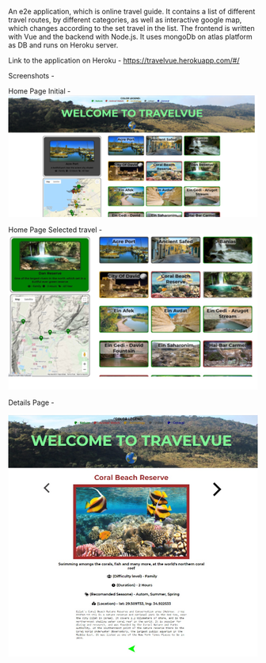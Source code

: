 An e2e application, which is online travel guide.
It contains a list of different travel routes, by different categories, as well as interactive google map, which changes according to the set travel in the list.
The frontend is written with Vue and the backend with Node.js. It uses mongoDb on atlas platform as DB and runs on Heroku server.

Link to the application on Heroku - 
https://travelvue.herokuapp.com/#/

Screenshots - 

Home Page Initial  -
![Home Page](/HomePage.png?raw=true?raw=true "Home Page")


Home Page Selected travel  -
![Details Page](/DetailsPage.jpg?raw=true?raw=true "Details Page")

Details Page  -

![Home Page Selected](/HomeSelected.jpg?raw=true?raw=true "Home Page Selected")


